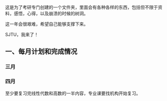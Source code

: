 这是为了考研专门创建的一个文件夹，里面会有各种各样的东西，包括但不限于资料，感悟，心得，以及崩溃的时候的树洞。

这一年会很艰难，希望自己能够支撑下来。

SJTU，我来了！

## 一、每月计划和完成情况

### 三月


### 四月
至少要复习完线性代数和高数的一半内容，专业课要找机构开始复习。
